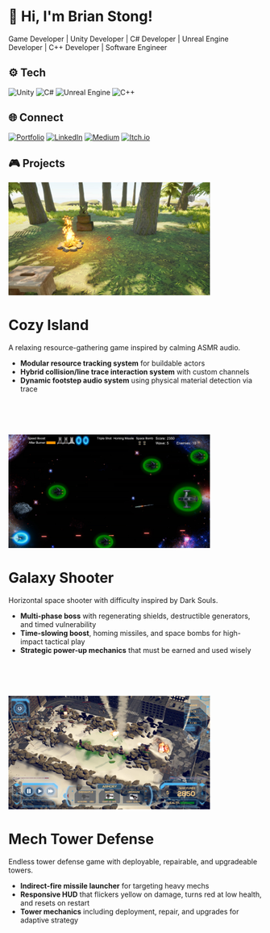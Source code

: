 # 👋 Hi, I'm **Brian Stong**!
Game Developer | Unity Developer | C# Developer | Unreal Engine Developer | C++ Developer | Software Engineer

## ⚙️ Tech
![Unity](https://img.shields.io/badge/Unity-000000?style=for-the-badge&logo=unity&logoColor=white)
![C#](https://img.shields.io/badge/C%23-000000?style=for-the-badge&logo=c-sharp&logoColor=white)
![Unreal Engine](https://img.shields.io/badge/Unreal%20Engine-000?style=for-the-badge&logo=unrealengine&logoColor=white)
![C++](https://img.shields.io/badge/C%2B%2B-000000?style=for-the-badge&logoColor=white)

## 🌐 Connect
[![Portfolio](https://img.shields.io/badge/Portfolio-121212?style=for-the-badge&logo=google-chrome&logoColor=white)](https://briankenjistong.com/)
[![LinkedIn](https://img.shields.io/badge/LinkedIn-0A66C2?style=for-the-badge&logo=linkedin&logoColor=white)](https://www.linkedin.com/in/brian-stong-b36218133/)
[![Medium](https://img.shields.io/badge/Medium-000000?style=for-the-badge&logo=medium&logoColor=white)](https://medium.com/@stonger44)
[![Itch.io](https://img.shields.io/badge/Itch.io-FA5C5C?style=for-the-badge&logo=itchdotio&logoColor=white)](https://stonger44.itch.io/)

## 🎮 Projects

<img src="assets/images/CozyIsland_Screenshot.jpg" alt="Cozy Island Screenshot" width="400px"/>

# Cozy Island
A relaxing resource-gathering game inspired by calming ASMR audio.

- **Modular resource tracking system** for buildable actors  
- **Hybrid collision/line trace interaction system** with custom channels  
- **Dynamic footstep audio system** using physical material detection via trace  

<br />
<br />
<br />
<br />

<img src="assets/images/GalaxyShooter_Screenshot.jpg" alt="Galaxy Shooter Screenshot" width="400px"/>

# Galaxy Shooter
Horizontal space shooter with difficulty inspired by Dark Souls.

- **Multi-phase boss** with regenerating shields, destructible generators, and timed vulnerability  
- **Time-slowing boost**, homing missiles, and space bombs for high-impact tactical play  
- **Strategic power-up mechanics** that must be earned and used wisely  

<br />
<br />
<br />
<br />

<img src="assets/images/MechTowerDefense_Screenshot.jpg" alt="Mech Tower Defense Screenshot" width="400px"/>

# Mech Tower Defense
Endless tower defense game with deployable, repairable, and upgradeable towers.

- **Indirect-fire missile launcher** for targeting heavy mechs  
- **Responsive HUD** that flickers yellow on damage, turns red at low health, and resets on restart  
- **Tower mechanics** including deployment, repair, and upgrades for adaptive strategy  
